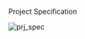 Project Specification

![prj_spec](https://user-images.githubusercontent.com/93707418/169465399-cf49b113-e946-4e42-941f-7c61977b7749.jpg)

